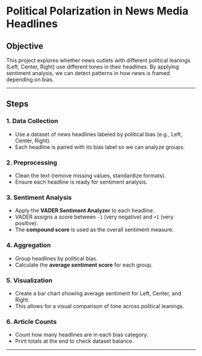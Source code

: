 # Political Polarization in News Media Headlines

## Objective
This project explores whether news outlets with different political leanings (Left, Center, Right) use different tones in their headlines. By applying sentiment analysis, we can detect patterns in how news is framed depending on bias.

---

## Steps

### 1. Data Collection
- Use a dataset of news headlines labeled by political bias (e.g., Left, Center, Right).
- Each headline is paired with its bias label so we can analyze groups.

### 2. Preprocessing
- Clean the text (remove missing values, standardize formats).
- Ensure each headline is ready for sentiment analysis.

### 3. Sentiment Analysis
- Apply the **VADER Sentiment Analyzer** to each headline.
- VADER assigns a score between `-1` (very negative) and `+1` (very positive).
- The **compound score** is used as the overall sentiment measure.

### 4. Aggregation
- Group headlines by political bias.
- Calculate the **average sentiment score** for each group.

### 5. Visualization
- Create a bar chart showing average sentiment for Left, Center, and Right.
- This allows for a visual comparison of tone across political leanings.

### 6. Article Counts
- Count how many headlines are in each bias category.
- Print totals at the end to check dataset balance.

---


